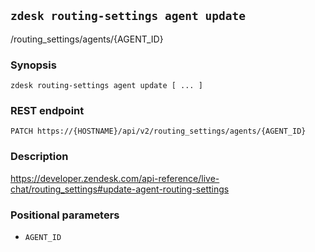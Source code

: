 ## `zdesk routing-settings agent update`

/routing_settings/agents/{AGENT_ID}

### Synopsis

    zdesk routing-settings agent update [ ... ]

### REST endpoint

    PATCH https://{HOSTNAME}/api/v2/routing_settings/agents/{AGENT_ID}

### Description

https://developer.zendesk.com/api-reference/live-chat/routing_settings#update-agent-routing-settings

### Positional parameters

* `AGENT_ID`

